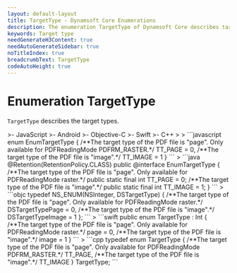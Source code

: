 ```yaml
---
layout: default-layout
title: TargetType - Dynamsoft Core Enumerations
description: The enumeration TargetType of Dynamsoft Core describes target types.
keywords: Target type
needGenerateH3Content: true
needAutoGenerateSidebar: true
noTitleIndex: true
breadcrumbText: TargetType
codeAutoHeight: true
---
```


# Enumeration TargetType

`TargetType` describes the target types.

<div class="sample-code-prefix template2"></div>
   >- JavaScript
   >- Android
   >- Objective-C
   >- Swift
   >- C++
   >
>
```javascript
enum EnumTargetType
{
   /**The target type of the PDF file is "page". Only available for PDFReadingMode PDFRM_RASTER.*/
   TT_PAGE = 0,
   /**The target type of the PDF file is "image".*/
   TT_IMAGE = 1
}
```
>
```java
@Retention(RetentionPolicy.CLASS)
public @interface EnumTargetType {
   /**The target type of the PDF file is "page". Only available for PDFReadingMode raster.*/
   public static final int TT_PAGE = 0;
   /**The target type of the PDF file is "image".*/
   public static final int TT_IMAGE = 1;
}
```
>
```objc
typedef NS_ENUM(NSInteger, DSTargetType)
{
   /**The target type of the PDF file is "page". Only available for PDFReadingMode raster.*/
   DSTargetTypePage = 0,
   /**The target type of the PDF file is "image".*/
   DSTargetTypeImage = 1
};
```
>
```swift
public enum TargetType : Int
{
   /**The target type of the PDF file is "page". Only available for PDFReadingMode raster.*/
   page = 0,
   /**The target type of the PDF file is "image".*/
   image = 1
}
```
>
```cpp
typedef enum TargetType
{
   /**The target type of the PDF file is "page". Only available for PDFReadingMode PDFRM_RASTER.*/
   TT_PAGE,
   /**The target type of the PDF file is "image".*/
   TT_IMAGE
} TargetType;
```

